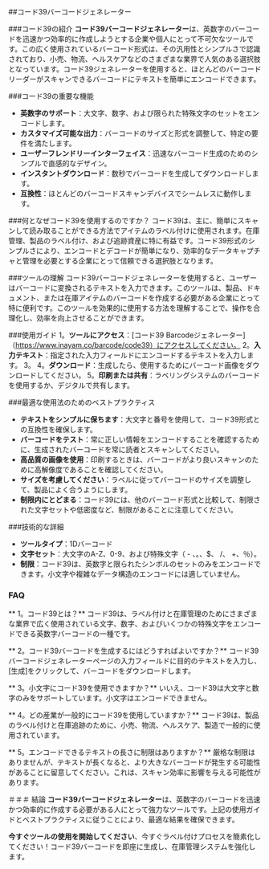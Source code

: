 ##コード39バーコードジェネレーター

###コード39の紹介
**コード39バーコードジェネレーター**は、英数字のバーコードを迅速かつ効率的に作成しようとする企業や個人にとって不可欠なツールです。この広く使用されているバーコード形式は、その汎用性とシンプルさで認識されており、小売、物流、ヘルスケアなどのさまざまな業界で人気のある選択肢となっています。コード39ジェネレーターを使用すると、ほとんどのバーコードリーダーがスキャンできるバーコードにテキストを簡単にエンコードできます。

###コード39の重要な機能
-  **英数字のサポート**：大文字、数字、および限られた特殊文字のセットをエンコードします。
-  **カスタマイズ可能な出力**：バーコードのサイズと形式を調整して、特定の要件を満たします。
-  **ユーザーフレンドリーインターフェイス**：迅速なバーコード生成のためのシンプルで直感的なデザイン。
-  **インスタントダウンロード**：数秒でバーコードを生成してダウンロードします。
-  **互換性**：ほとんどのバーコードスキャンデバイスでシームレスに動作します。

###何となぜコード39を使用するのですか？
コード39は、主に、簡単にスキャンして読み取ることができる方法でアイテムのラベル付けに使用されます。在庫管理、製品のラベル付け、および追跡資産に特に有益です。コード39形式のシンプルさにより、エンコードとデコードが簡単になり、効率的なデータキャプチャと管理を必要とする企業にとって信頼できる選択肢となります。

###ツールの理解
コード39バーコードジェネレーターを使用すると、ユーザーはバーコードに変換されるテキストを入力できます。このツールは、製品、ドキュメント、または在庫アイテムのバーコードを作成する必要がある企業にとって特に便利です。このツールを効果的に使用する方法を理解することで、操作を合理化し、効率を向上させることができます。

###使用ガイド
1。**ツールにアクセス**：[コード39 Barcodeジェネレーター]（https://www.inayam.co/barcode/code39）にアクセスしてください。
2。**入力テキスト**：指定された入力フィールドにエンコードするテキストを入力します。
3。
4。**ダウンロード**：生成したら、使用するためにバーコード画像をダウンロードしてください。
5。**印刷または共有**：ラベリングシステムのバーコードを使用するか、デジタルで共有します。

###最適な使用法のためのベストプラクティス
-  **テキストをシンプルに保ちます**：大文字と番号を使用して、コード39形式との互換性を確保します。
-  **バーコードをテスト**：常に正しい情報をエンコードすることを確認するために、生成されたバーコードを常に読者とスキャンしてください。
-  **高品質の画像を使用**：印刷するときは、バーコードがより良いスキャンのために高解像度であることを確認してください。
-  **サイズを考慮してください**：ラベルに従ってバーコードのサイズを調整して、製品によく合うようにします。
-  **制限内にとどまる**：コード39には、他のバーコード形式と比較して、制限された文字セットや低密度など、制限があることに注意してください。

###技術的な詳細
-  **ツールタイプ**：1Dバーコード
-  **文字セット**：大文字のA-Z、0-9、および特殊文字（ - 、。、$、 /、 +、％）。
-  **制限**：コード39は、英数字と限られたシンボルのセットのみをエンコードできます。小文字や複雑なデータ構造のエンコードには適していません。

### FAQ

** 1。コード39とは？**
コード39は、ラベル付けと在庫管理のためにさまざまな業界で広く使用されている文字、数字、およびいくつかの特殊文字をエンコードできる英数字バーコードの一種です。

** 2。コード39バーコードを生成するにはどうすればよいですか？**
コード39バーコードジェネレーターページの入力フィールドに目的のテキストを入力し、[生成]をクリックして、バーコードをダウンロードします。

** 3。小文字にコード39を使用できますか？**
いいえ、コード39は大文字と数字のみをサポートしています。小文字はエンコードできません。

** 4。どの産業が一般的にコード39を使用していますか？**
コード39は、製品のラベル付けと在庫追跡のために、小売、物流、ヘルスケア、製造で一般的に使用されています。

** 5。エンコードできるテキストの長さに制限はありますか？**
厳格な制限はありませんが、テキストが長くなると、より大きなバーコードが発生する可能性があることに留意してください。これは、スキャン効率に影響を与える可能性があります。

＃＃＃ 結論
**コード39バーコードジェネレーター**は、英数字のバーコードを迅速かつ効率的に作成する必要がある人にとって強力なツールです。上記の使用ガイドとベストプラクティスに従うことにより、最適な結果を確保できます。

**今すぐツールの使用を開始してください**、今すぐラベル付けプロセスを簡素化してください！コード39バーコードを即座に生成し、在庫管理システムを強化します。